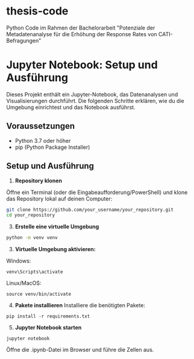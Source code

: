 # thesis-code
Python Code im Rahmen der Bachelorarbeit "Potenziale der Metadatenanalyse für die Erhöhung der Response Rates von CATI-Befragungen"

# Jupyter Notebook: Setup und Ausführung

Dieses Projekt enthält ein Jupyter-Notebook, das Datenanalysen und Visualisierungen durchführt. Die folgenden Schritte erklären, wie du die Umgebung einrichtest und das Notebook ausführst.

## Voraussetzungen
- Python 3.7 oder höher
- pip (Python Package Installer)

## Setup und Ausführung

1. **Repository klonen**

Öffne ein Terminal (oder die Eingabeaufforderung/PowerShell) und klone das Repository lokal auf deinen Computer:
   ```bash
   git clone https://github.com/your_username/your_repository.git
   cd your_repository
   ```

3. **Erstelle eine virtuelle Umgebung**
  ```bash
  python -m venv venv
  ```
3. **Virtuelle Umgebung aktivieren:**

Windows:
```
venv\Scripts\activate
```
Linux/MacOS:
```
source venv/bin/activate
```
4. **Pakete installieren**
Installiere die benötigten Pakete:
```
pip install -r requirements.txt
```
5. **Jupyter Notebook starten**
```
jupyter notebook
```
Öffne die .ipynb-Datei im Browser und führe die Zellen aus.




        
